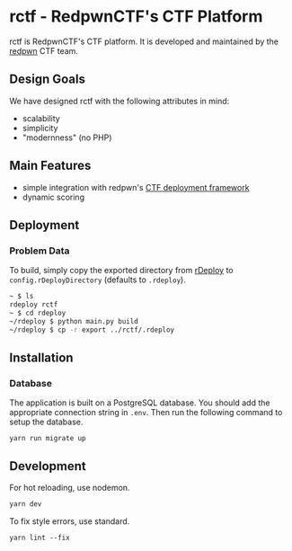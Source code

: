 # rctf - RedpwnCTF's CTF Platform

rctf is RedpwnCTF's CTF platform. It is developed and maintained by the [redpwn](https://redpwn.net) CTF team.

## Design Goals

We have designed rctf with the following attributes in mind:

* scalability
* simplicity
* "modernness" (no PHP)

## Main Features

* simple integration with redpwn's [CTF deployment framework](https://github.com/redpwn/rdeploy)
* dynamic scoring

## Deployment

### Problem Data

To build, simply copy the exported directory from [rDeploy](https://github.com/redpwn/rdeploy) to `config.rDeployDirectory` (defaults to `.rdeploy`). 

```bash
~ $ ls
rdeploy rctf
~ $ cd rdeploy
~/rdeploy $ python main.py build
~/rdeploy $ cp -r export ../rctf/.rdeploy
```

## Installation

### Database

The application is built on a PostgreSQL database. You should add the appropriate connection string in `.env`. Then run the following command to setup the database. 

```
yarn run migrate up
```

## Development

For hot reloading, use nodemon.

```javascript
yarn dev
```

To fix style errors, use standard. 

```
yarn lint --fix
```
